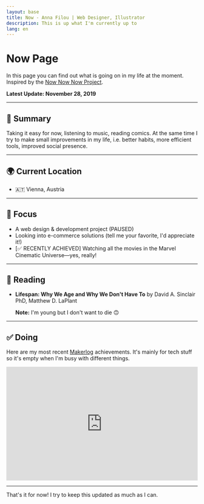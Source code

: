 ```yaml
---
layout: base
title: Now - Anna Filou | Web Designer, Illustrator
description: This is up what I'm currently up to
lang: en
---
```


# Now Page

In this page you can find out what is going on in my life at the moment.
Inspired by the [Now Now Now Project](https://nownownow.com/about).


**Latest Update: November 28, 2019**

---

## 📜 Summary
Taking it easy for now, listening to music, reading comics.
At the same time I try to make small improvements in my life, i.e. better habits, more efficient tools, improved social presence.

---

## 🌍 Current Location
- 🇦🇹 Vienna, Austria

---

## 🎯 Focus
- A web design & development project (PAUSED)
- Looking into e-commerce solutions (tell me your favorite, I'd appreciate it!)
- [✅ RECENTLY ACHIEVED] Watching all the movies in the Marvel Cinematic Universe—yes, really!

---

## 📖 Reading
- **Lifespan: Why We Age and Why We Don't Have To** by David A. Sinclair PhD, Matthew D. LaPlant

    **Note:** I'm young but I don't want to die 🙃

---

## ✅ Doing
Here are my most recent [Makerlog](https://getmakerlog.com/about) achievements. It's mainly for tech stuff so it's empty when I'm busy with different things.

<iframe title="Makerlog Embed" height="300" style="width:100%" scrolling="no" frameborder="0" allowtransparency="true" src="https://api.getmakerlog.com/users/1293/embed"></iframe>

---

That's it for now! I try to keep this updated as much as I can.
